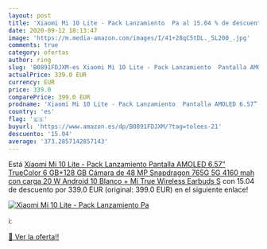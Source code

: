 ```yaml
---
layout: post
title: 'Xiaomi Mi 10 Lite - Pack Lanzamiento  Pa al 15.04 % de descuento'
date: 2020-09-12 18:13:47
image: 'https://m.media-amazon.com/images/I/41+28qC5tDL._SL200_.jpg'
comments: true
category: ofertas
author: ring
slug: 'B0891FDJXM-es Xiaomi Mi 10 Lite - Pack Lanzamiento  Pantalla AMOLED 6.57”  TrueColor  6 GB+128 GB  Cámara de 48 MP  Snapdragon 765G  5G  4160 mah con carga 20 W  Android 10  Blanco + Mi True Wireless Earbuds S'
actualPrice: 339.0 EUR
currency: EUR
price: 339.0
comparePrice: 399.0 EUR
prodname: 'Xiaomi Mi 10 Lite - Pack Lanzamiento  Pantalla AMOLED 6.57”  TrueColor  6 GB+128 GB  Cámara de 48 MP  Snapdragon 765G  5G  4160 mah con carga 20 W  Android 10  Blanco + Mi True Wireless Earbuds S'
country: 'es'
flag: '🇪🇸'
buyurl: 'https://www.amazon.es/dp/B0891FDJXM/?tag=tolees-21'
descuento: '15.04'
average: '373.2857142857143'
---
```


Está [Xiaomi Mi 10 Lite - Pack Lanzamiento  Pantalla AMOLED 6.57”  TrueColor  6 GB+128 GB  Cámara de 48 MP  Snapdragon 765G  5G  4160 mah con carga 20 W  Android 10  Blanco + Mi True Wireless Earbuds S](https://www.amazon.es/dp/B0891FDJXM/?tag=tolees-21) con 15.04 de descuento por 339.0 EUR (original: 399.0 EUR) en el siguiente enlace!

[![Xiaomi Mi 10 Lite - Pack Lanzamiento  Pa](https://m.media-amazon.com/images/I/41+28qC5tDL._SL200_.jpg)](https://www.amazon.es/dp/B0891FDJXM/?tag=tolees-21)

ℹ️:


[🛒 Ver la oferta!!](https://www.amazon.es/dp/B0891FDJXM/?tag=tolees-21)
